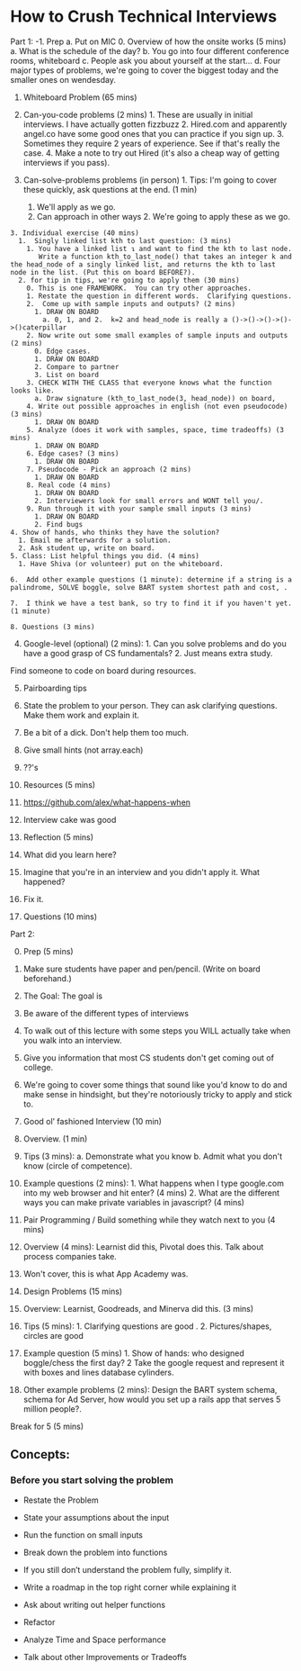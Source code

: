 # How to Crush Technical Interviews

Part 1:
-1. Prep
  a. Put on MIC
0. Overview of how the onsite works (5 mins)
  a. What is the schedule of the day?
  b. You go into four different conference rooms, whiteboard
  c. People ask you about yourself at the start...
  d. Four major types of problems, we're going to cover the biggest today and the smaller ones on wendesday.
1. Whiteboard Problem (65 mins)
  1. Can-you-code problems (2 mins)
    1. These are usually in initial interviews.  I have actually gotten fizzbuzz
    2. Hired.com and apparently angel.co have some good ones that you can practice if you sign up.
    3. Sometimes they require 2 years of experience. See if that's really the case.
    4. Make a note to try out Hired (it's also a cheap way of getting interviews if you pass).

  2. Can-solve-problems problems (in person)
    1. Tips: I'm going to cover these quickly, ask questions at the end. (1 min)
      1. We'll apply as we go.
      2. Can approach in other ways
    2. We're going to apply these as we go.

    3. Individual exercise (40 mins)
      1.  Singly linked list kth to last question: (3 mins)
        1. You have a linked list ↴ and want to find the kth to last node.
           Write a function kth_to_last_node() that takes an integer k and the head_node of a singly linked list, and returns the kth to last node in the list. (Put this on board BEFORE?).
      2. for tip in tips, we're going to apply them (30 mins)
        0. This is one FRAMEWORK.  You can try other approaches.
        1. Restate the question in different words.  Clarifying questions.
        2.  Come up with sample inputs and outputs? (2 mins)
          1. DRAW ON BOARD
            a. 0, 1, and 2.  k=2 and head_node is really a ()->()->()->()->()caterpillar
        2. Now write out some small examples of sample inputs and outputs (2 mins)
          0. Edge cases.
          1. DRAW ON BOARD
          2. Compare to partner
          3. List on board
        3. CHECK WITH THE CLASS that everyone knows what the function looks like.
          a. Draw signature (kth_to_last_node(3, head_node)) on board,
        4. Write out possible approaches in english (not even pseudocode) (3 mins)
          1. DRAW ON BOARD
        5. Analyze (does it work with samples, space, time tradeoffs) (3 mins)
          1. DRAW ON BOARD
        6. Edge cases? (3 mins)
          1. DRAW ON BOARD
        7. Pseudocode - Pick an approach (2 mins)
          1. DRAW ON BOARD
        8. Real code (4 mins)
          1. DRAW ON BOARD
          2. Interviewers look for small errors and WONT tell you/.
        9. Run through it with your sample small inputs (3 mins)
          1. DRAW ON BOARD
          2. Find bugs
    4. Show of hands, who thinks they have the solution?
      1. Email me afterwards for a solution.
      2. Ask student up, write on board.
    5. Class: List helpful things you did. (4 mins)
      1. Have Shiva (or volunteer) put on the whiteboard.

    6.  Add other example questions (1 minute): determine if a string is a palindrome, SOLVE boggle, solve BART system shortest path and cost, .

    7.  I think we have a test bank, so try to find it if you haven't yet. (1 minute)

    8. Questions (3 mins)

  4. Google-level (optional) (2 mins):
    1. Can you solve problems and do you have a good grasp of CS fundamentals?
    2. Just means extra study.

Find someone to code on board during resources.

5. Pairboarding tips
  1. State the problem to your person.  They can ask clarifying questions.  Make them work and explain it.
  2. Be a bit of a dick.  Don't help them too much.
  3. Give small hints (not array.each)
  4. ??'s

6. Resources (5 mins)
  1. https://github.com/alex/what-happens-when
  2. Interview cake was good
7. Reflection (5 mins)
  1. What did you learn here?
  2. Imagine that you're in an interview and you didn't apply it.  What happened?
  3. Fix it.
8. Questions (10 mins)


Part 2:

0. Prep (5 mins)
  1. Make sure students have paper and pen/pencil. (Write on board beforehand.)

1. The Goal: The goal is
  1. Be aware of the different types of interviews
  2. To walk out of this lecture with some steps you WILL actually take when you walk into an interview.
  3. Give you information that most CS students don't get coming out of college.

2.  We're going to cover some things that sound like you'd know to do and make sense in hindsight, but they're notoriously tricky to apply and stick to.

3. Good ol’ fashioned Interview (10 min)
  1.  Overview. (1 min)
  2. Tips (3 mins):
    a. Demonstrate what you know
    b. Admit what you don't know (circle of competence).
  3.  Example questions (2 mins):
    1. What happens when I type google.com into my web browser and hit enter? (4 mins)
    2. What are the different ways you can make private variables in javascript? (4 mins)

4. Pair Programming / Build something while they watch next to you (4 mins)
  1. Overview (4 mins): Learnist did this, Pivotal does this.  Talk about process companies take.
  2. Won't cover, this is what App Academy was.

5. Design Problems (15 mins)
  0. Overview: Learnist, Goodreads, and Minerva did this. (3 mins)
  1. Tips (5 mins):
    1. Clarifying questions are good .
    2. Pictures/shapes, circles are good

  2. Example question (5 mins)
    1. Show of hands: who designed boggle/chess the first day?
    2  Take the google request and represent it with boxes and lines database cylinders.

  3. Other example problems (2 mins): Design the BART system schema, schema for Ad Server, how would you set up a rails app that serves 5 million people?.

Break for 5 (5 mins)




## Concepts:

### Before you start solving the problem

- Restate the Problem
- State your assumptions about the input
- Run the function on small inputs
- Break down the problem into functions
- If you still don’t understand the problem fully, simplify it.
- Write a roadmap in the top right corner while explaining it

- Ask about writing out helper functions
- Refactor
- Analyze Time and Space performance
- Talk about other Improvements or Tradeoffs


